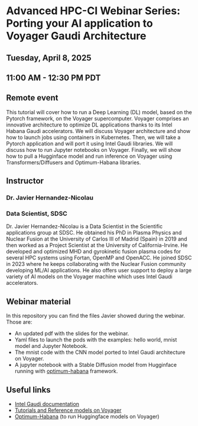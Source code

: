 # Advanced HPC-CI Webinar Series: Porting your AI application to Voyager Gaudi Architecture
## Tuesday, April 8, 2025
## 11:00 AM - 12:30 PM PDT
## Remote event

This tutorial will cover how to run a Deep Learning (DL) model, based on the Pytorch framework, on the Voyager supercomputer. Voyager comprises an innovative architecture to optimize DL applications thanks to its Intel Habana Gaudi accelerators. We will discuss Voyager architecture and show how to launch jobs using containers in Kubernetes. Then, we will take a Pytorch application and will port it using Intel Gaudi libraries. We will discuss how to run Jupyter notebooks on Voyager. Finally, we will show how to pull a Hugginface model and run inference on Voyager using Transformers/Diffusers and Optimum-Habana libraries.

## Instructor
### Dr. Javier Hernandez-Nicolau
### Data Scientist, SDSC
Dr. Javier Hernandez-Nicolau is a Data Scientist in the Scientific applications group at SDSC. He obtained his PhD in Plasma Physics and Nuclear Fusion at the University of Carlos III of Madrid (Spain) in 2019 and then worked as a Project Scientist at the University of California-Irvine. He developed and optimized MHD and gyrokinetic fusion plasma codes for several HPC systems using Fortan, OpenMP and OpenACC. He joined SDSC in 2023 where he keeps collaborating with the Nuclear Fusion community developing ML/AI applications. He also offers user support to deploy a large variety of AI models on the Voyager machine which uses Intel Gaudi accelerators.

## Webinar material
In this repository you can find the files Javier showed during the webinar. Those are:
- An updated pdf with the slides for the webinar.
- Yaml files to launch the pods with the examples: hello world, mnist model and Jupyter Notebook.
- The mnist code with the CNN model ported to Intel Gaudi architecture on Voyager.
- A jupyter notebook with a Stable Diffusion model from Hugginface running with [optimum-habana](https://github.com/huggingface/optimum-habana) framework.

## Useful links
- [Intel Gaudi documentation](https://docs.habana.ai/en/latest/)
- [Tutorials and Reference models on Voyager](https://github.com/javierhndev/Voyager-Reference-Models)
- [Optimum-Habana](https://github.com/huggingface/optimum-habana) (to run Huggingface models on Voyager)
